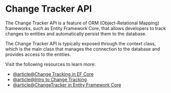 # Change Tracker API

The Change Tracker API is a feature of ORM (Object-Relational Mapping) frameworks, such as Entity Framework Core, that allows developers to track changes to entities and automatically persist them to the database.

The Change Tracker API is typically exposed through the context class, which is the main class that manages the connection to the database and provides access to the entities.

Visit the following resources to learn more:

- [@article@Change Tracking in EF Core](https://learn.microsoft.com/en-us/ef/core/change-tracking/)
- [@article@Intro to Change Tracking](https://www.oreilly.com/library/view/programming-entity-framework/9781449331825/ch05.html)
- [@article@ChangeTracker in Entity Framework Core](https://www.entityframeworktutorial.net/efcore/changetracker-in-ef-core.aspx)